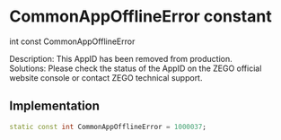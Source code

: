 


# CommonAppOfflineError constant







int const CommonAppOfflineError
  




<p>Description: This AppID has been removed from production. <br>Solutions: Please check the status of the AppID on the ZEGO official website console or contact ZEGO technical support.</p>



## Implementation

```dart
static const int CommonAppOfflineError = 1000037;
```







